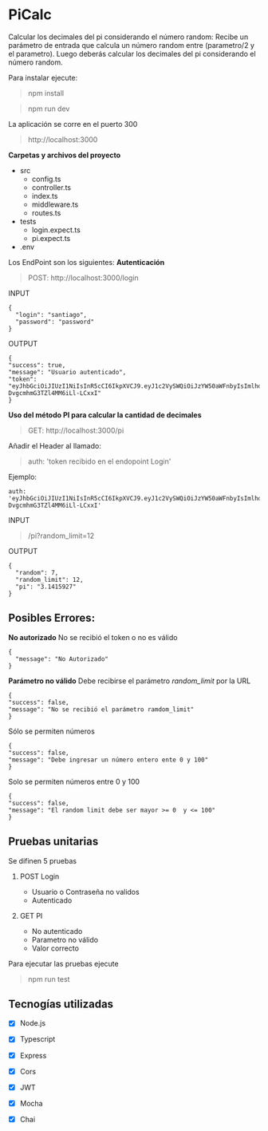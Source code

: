 # PiCalc
Calcular los decimales del pi considerando el número random: Recibe un parámetro de entrada que calcula un número random entre (parametro/2 y el
parametro). Luego deberás calcular los decimales del pi considerando el número random.

Para instalar ejecute:
> npm install

> npm run dev

La aplicación se corre en el puerto 300
> http://localhost:3000

**Carpetas y archivos del proyecto**
- src
  - config.ts
  - controller.ts
  - index.ts
  - middleware.ts
  - routes.ts
- tests
  - login.expect.ts
  - pi.expect.ts
- .env

Los EndPoint son los siguientes:
**Autenticación**
> POST: http://localhost:3000/login

INPUT
````
{
  "login": "santiago",
  "password": "password"
}
````

OUTPUT
````
{
"success": true,
"message": "Usuario autenticado",
"token": "eyJhbGciOiJIUzI1NiIsInR5cCI6IkpXVCJ9.eyJ1c2VySWQiOiJzYW50aWFnbyIsImlhdCI6MTYyNzE1MTkzOCwiZXhwIjoxNjI3MTg0MzM4fQ.QwsthghWjQ4pYDn0f-DvgcmhmG3TZl4MM6iLl-LCxxI"
}
````

**Uso del método PI para calcular la cantidad de decimales**
> GET: http://localhost:3000/pi

Añadir el Header al llamado:
> auth: 'token recibido en el endopoint Login'

Ejemplo:
````
auth: 'eyJhbGciOiJIUzI1NiIsInR5cCI6IkpXVCJ9.eyJ1c2VySWQiOiJzYW50aWFnbyIsImlhdCI6MTYyNzE1MTkzOCwiZXhwIjoxNjI3MTg0MzM4fQ.QwsthghWjQ4pYDn0f-DvgcmhmG3TZl4MM6iLl-LCxxI'
````

INPUT
> /pi?random_limit=12

OUTPUT
````
{
  "random": 7,
  "random_limit": 12,
  "pi": "3.1415927"
}
````

## Posibles Errores:

**No autorizado**
No se recibió el token o no es válido
````
{
  "message": "No Autorizado"
}
````

**Parámetro no válido**
Debe recibirse el parámetro _random_limit_ por la URL
````
{
"success": false,
"message": "No se recibió el parámetro ramdom_limit"
}
````

Sólo se permiten números
````
{
"success": false,
"message": "Debe ingresar un número entero ente 0 y 100"
}
````

Solo se permiten números entre 0 y 100
````
{
"success": false,
"message": "El random limit debe ser mayor >= 0  y <= 100"
}
````

## Pruebas unitarias
Se difinen 5 pruebas
1. POST Login
   - Usuario o Contraseña no validos
   - Autenticado

2. GET PI 
   - No autenticado
   - Parametro no válido
   - Valor correcto
   
Para ejecutar las pruebas ejecute
> npm run test

## Tecnogías utilizadas

- [x] Node.js
- [x] Typescript
- [x] Express
- [x] Cors
- [x] JWT
- [x] Mocha
- [x] Chai   


